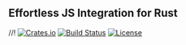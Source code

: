 ## Effortless JS Integration for Rust
//!
[![Crates.io](https://img.shields.io/crates/v/rustyscript.svg)](https://crates.io/crates/rustyscript)
[![Build Status](https://github.com/rscarson/rustyscript/workflows/Rust/badge.svg)](https://github.com/rscarson/rustyscript/actions?workflow=Rust)
[![License](https://img.shields.io/badge/license-MIT-blue.svg)](https://raw.githubusercontent.com/rscarson/rustyscript/master/LICENSE)

<!-- cargo-rdme -->